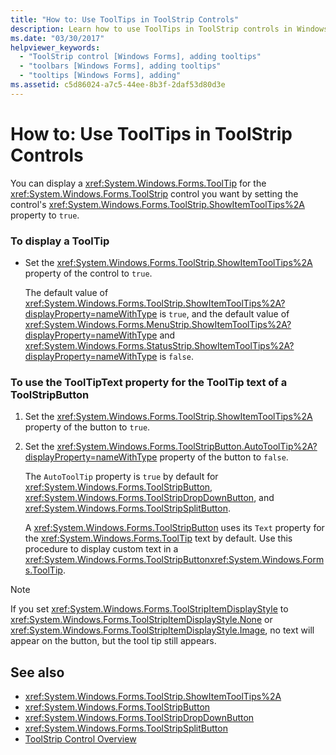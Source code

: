 ```yaml
---
title: "How to: Use ToolTips in ToolStrip Controls"
description: Learn how to use ToolTips in ToolStrip controls in Windows Forms by means of the procedures outlined in this article.
ms.date: "03/30/2017"
helpviewer_keywords: 
  - "ToolStrip control [Windows Forms], adding tooltips"
  - "toolbars [Windows Forms], adding tooltips"
  - "tooltips [Windows Forms], adding"
ms.assetid: c5d86024-a7c5-44ee-8b3f-2daf53d80d3e
---
```

# How to: Use ToolTips in ToolStrip Controls
You can display a <xref:System.Windows.Forms.ToolTip> for the <xref:System.Windows.Forms.ToolStrip> control you want by setting the control's <xref:System.Windows.Forms.ToolStrip.ShowItemToolTips%2A> property to `true`.  
  
### To display a ToolTip  
  
- Set the <xref:System.Windows.Forms.ToolStrip.ShowItemToolTips%2A> property of the control to `true`.  
  
     The default value of <xref:System.Windows.Forms.ToolStrip.ShowItemToolTips%2A?displayProperty=nameWithType> is `true`, and the default value of <xref:System.Windows.Forms.MenuStrip.ShowItemToolTips%2A?displayProperty=nameWithType> and <xref:System.Windows.Forms.StatusStrip.ShowItemToolTips%2A?displayProperty=nameWithType> is `false`.  
  
### To use the ToolTipText property for the ToolTip text of a ToolStripButton  
  
1. Set the <xref:System.Windows.Forms.ToolStrip.ShowItemToolTips%2A> property of the button to `true`.  
  
2. Set the <xref:System.Windows.Forms.ToolStripButton.AutoToolTip%2A?displayProperty=nameWithType> property of the button to `false`.  
  
     The `AutoToolTip` property is `true` by default for <xref:System.Windows.Forms.ToolStripButton>, <xref:System.Windows.Forms.ToolStripDropDownButton>, and <xref:System.Windows.Forms.ToolStripSplitButton>.  
  
     A <xref:System.Windows.Forms.ToolStripButton> uses its `Text` property for the <xref:System.Windows.Forms.ToolTip> text by default. Use this procedure to display custom text in a <xref:System.Windows.Forms.ToolStripButton><xref:System.Windows.Forms.ToolTip>.  
  
> [!NOTE]
> If you set <xref:System.Windows.Forms.ToolStripItemDisplayStyle> to <xref:System.Windows.Forms.ToolStripItemDisplayStyle.None> or <xref:System.Windows.Forms.ToolStripItemDisplayStyle.Image>, no text will appear on the button, but the tool tip still appears.  
  
## See also

- <xref:System.Windows.Forms.ToolStrip.ShowItemToolTips%2A>
- <xref:System.Windows.Forms.ToolStripButton>
- <xref:System.Windows.Forms.ToolStripDropDownButton>
- <xref:System.Windows.Forms.ToolStripSplitButton>
- [ToolStrip Control Overview](toolstrip-control-overview-windows-forms.md)
